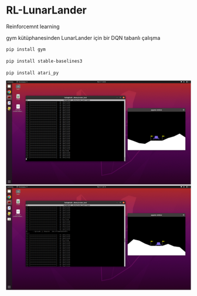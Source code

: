 # RL-LunarLander
Reinforcemnt learning 

gym kütüphanesinden LunarLander için bir DQN tabanlı çalışma

```
pip install gym

pip install stable-baselines3

pip install atari_py
```
![pictures](pictures1.png)
![pictures](pictures2.png)
